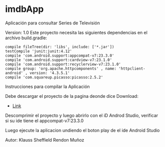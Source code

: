 # imdbApp
Aplicación para consultar  Series de Televisión


Version: 1.0
Este proyecto necesita las siguientes dependencias en el archivo build.gradle:

    compile fileTree(dir: 'libs', include: ['*.jar'])
    testCompile 'junit:junit:4.12'
    compile 'com.android.support:appcompat-v7:23.3.0'  
    compile 'com.android.support:cardview-v7:23.1.0'
    compile 'com.android.support:recyclerview-v7:23.1.0'
    compile group: 'org.apache.httpcomponents' , name: 'httpclient-android' , version: '4.3.5.1'
    compile 'com.squareup.picasso:picasso:2.5.2'

Instrucciones para compilar la Aplicación

Debe descargar el proyecto de la pagina deonde dice Download:

- [Link][8]


Descomprimir el proyecto y luego abrirlo con el iD Androd Studio, verificar si su ide tiene el appcompat-v7:23.3.0

Luego ejecute la aplicacion undiendo el boton play de el ide Android Studio


Autor: Klauss Sheffield Rendon Muñoz

[8]: https://github.com/klaussren/imdbApp
